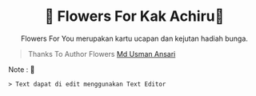 <h1 align="center"> 🌼 Flowers For Kak Achiru🌼 </h1>
<p align="center">Flowers For You merupakan kartu ucapan dan kejutan hadiah bunga.</p>

> Thanks To Author Flowers [Md Usman Ansari](https://github.com/MdUsmanAnsari)
    
   Note : 🌼

    > Text dapat di edit menggunakan Text Editor
